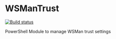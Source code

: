 # WSManTrust

[![Build status](https://ci.appveyor.com/api/projects/status/sv0kg8qp213ib717/branch/master?svg=true)](https://ci.appveyor.com/project/mgreenegit/wsmantrust/branch/master)

PowerShell Module to manage WSMan trust settings
